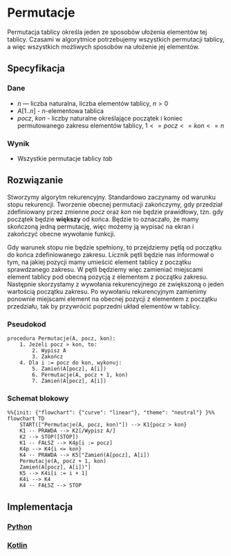 # Permutacje

Permutacja tablicy określa jeden ze sposobów ułożenia elementów tej tablicy. Czasami w algorytmice potrzebujemy wszystkich permutacji tablicy, a więc wszystkich możliwych sposobów na ułożenie jej elementów.

## Specyfikacja

### Dane

* $n$ — liczba naturalna, liczba elementów tablicy, $n>0$
* $A[1..n]$ - $n$-elementowa tablica 
* $pocz$, $kon$ - liczby naturalne określające początek i koniec permutowanego zakresu elementów tablicy, $1<=pocz<=kon<=n$

### Wynik

* Wszystkie permutacje tablicy $tab$

## Rozwiązanie

Stworzymy algorytm rekurencyjny. Standardowo zaczynamy od warunku stopu rekurencji. Tworzenie obecnej permutacji zakończymy, gdy przedział zdefiniowany przez zmienne *pocz* oraz *kon* nie będzie prawidłowy, tzn. gdy początek będzie **większy** od końca. Będzie to oznaczało, że mamy skończoną jedną permutację, więc możemy ją wypisać na ekran i zakończyć obecne wywołanie funkcji.

Gdy warunek stopu nie będzie spełniony, to przejdziemy pętlą od początku do końca zdefiniowanego zakresu. Licznik pętli będzie nas informował o tym, na jakiej pozycji mamy umieścić element tablicy z początku sprawdzanego zakresu. W pętli będziemy więc zamieniać miejscami element tablicy pod obecną pozycją z elementem z początku zakresu. Następnie skorzystamy z wywołania rekurencyjnego ze zwiększoną o jeden wartością początku zakresu. Po wywołaniu rekurencyjnym zamienimy ponownie miejscami element na obecnej pozycji z elementem z początku przedziału, tak by przywrócić poprzedni układ elementów w tablicy.

### Pseudokod

```
procedura Permutacje(A, pocz, kon):
    1. Jeżeli pocz > kon, to:
        2. Wypisz A
        3. Zakończ
    4. Dla i := pocz do kon, wykonuj:
        5. Zamień(A[pocz], A[i])
        6. Permutacje(A, pocz + 1, kon)
        7. Zamień(A[pocz], A[i])
```

### Schemat blokowy

```mermaid
%%{init: {"flowchart": {"curve": "linear"}, "theme": "neutral"} }%%
flowchart TD
    START(["Permutacje(A, pocz, kon)"]) --> K1{pocz > kon}
    K1 -- PRAWDA --> K2[/Wypisz A/]
    K2 --> STOP([STOP])
    K1 -- FAŁSZ --> K4p[i := pocz]
    K4p --> K4{i <= kon}
    K4 -- PRAWDA --> K5["Zamień(A[pocz], A[i])
    Permutacje(A, pocz + 1, kon)
    Zamień(A[pocz], A[i])"]
    K5 --> K4i[i := i + 1]
    K4i --> K4
    K4 -- FAŁSZ --> STOP
```

## Implementacja

### [Python](../../programming/python/algorithms/backtracking/permutations.md)

### [Kotlin](../../programming/kotlin/algorithms/backtracking/permutations.md)
